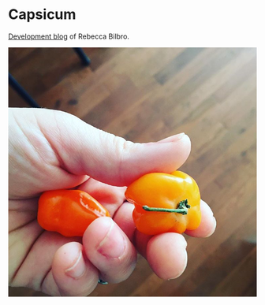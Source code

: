# Capsicum
[Development blog](https://rebeccabilbro.github.io/) of Rebecca Bilbro.

![pepper](images/pepper.png)
